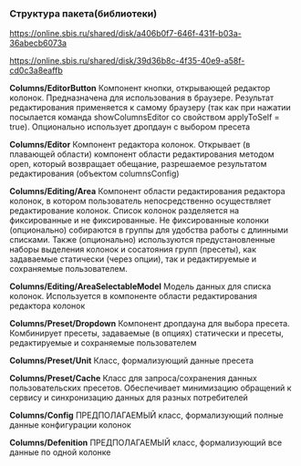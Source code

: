 
### Структура пакета(библиотеки)

https://online.sbis.ru/shared/disk/a406b0f7-646f-431f-b03a-36abecb6073a

https://online.sbis.ru/shared/disk/39d36b8c-4f35-40e9-a58f-cd0c3a8eaffb

**Columns/EditorButton**
Компонент кнопки, открывающей редактор колонок. Предназначена для использования в браузере. Результат редактирования применяется к самому браузеру
(так как при нажатии посылается команда showColumnsEditor cо свойством applyToSelf = true). Опционально использует дропдаун с выбором пресета

**Columns/Editor**
Компонент редактора колонок. Открывает (в плавающей области) компонент области редактирования методом open, который возвращает обещание,
разрешаемое результатом редактирования (объектом columnsConfig)

**Columns/Editing/Area**
Компонент области редактирования редактора колонок, в котором пользователь непосредственно осуществляет редактирование колонок. Список колонок
разделяется на фиксированные и не фиксированные. Не фиксированные колонки (опционально) собираются в группы для удобства работы с длинными
списками. Также (опционально) используются предустановленные наборы выделения колонок и сосатояния групп (пресеты), как задаваемые статически
(через опции), так и редактируемые и сохраняемые пользователем.

**Columns/Editing/AreaSelectableModel**
Модель данных для списка колонок. Используется в компоненте области редактирования редактора колонок

**Columns/Preset/Dropdown**
Компонент дропдауна для выбора пресета. Комбинирует пресеты, задаваемые (в опциях) статически и пресеты, редактируемые и сохраняемые пользователем

**Columns/Preset/Unit**
Класс, формализующий данные пресета

**Columns/Preset/Cache**
Класс для запроса/сохранения данных пользовательских пресетов. Обеспечивает минимизацию обращений к сервису и синхронизацию данных для разных
потребителей

**Columns/Config**
ПРЕДПОЛАГАЕМЫЙ класс, формализующий полные данные конфигурации колонок

**Columns/Defenition**
ПРЕДПОЛАГАЕМЫЙ класс, формализующий все данные по одной колонке

